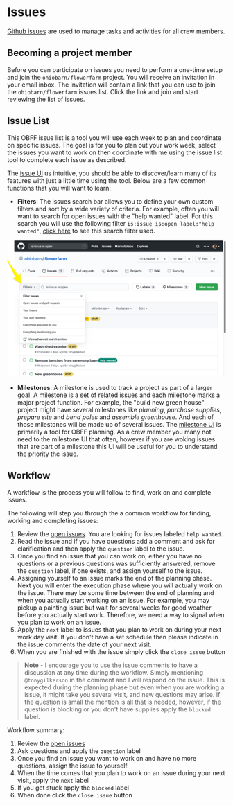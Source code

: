 # Issues

[Github issues](https://github.com/ohiobarn/flowerfarm/issues) are used to manage tasks and activities for all crew members. 

## Becoming a project member

Before you can participate on issues you need to perform a one-time setup and join the `ohiobarn/flowerfarm` project.  You  will receive an invitation in your email inbox. The invitation will contain a link that you can use to join the `ohiobarn/flowerfarm` issues list. Click the link and join and start reviewing the list of issues. 

## Issue List

This OBFF issue list is a tool you will use each week to plan and coordinate on specific issues. The goal is for you to plan out your work week, select the issues you want to work on then coordinate with me using the issue list tool to complete each issue as described.

The [issue UI](https://github.com/ohiobarn/flowerfarm/issues?q=is%3Aissue+is%3Aopen) us intuitive, you should be able to discover/learn many of its features with just a little time using the tool. Below are a few common functions that you will want to learn:

* **Filters**: The issues search bar allows you to define your own custom filters and sort by a wide variety of criteria. For example, often you will want to search for open issues with the "help wanted" label. For this search you will use the following filter `is:issue is:open label:"help wanted"`, [click here](https://github.com/ohiobarn/flowerfarm/issues?q=is%3Aissue+is%3Aopen+label%3A%22help+wanted%22) to see this search filter used.

![](img/filter-menu.png)

* **Milestones**: A milestone is used to track a project as part of a larger goal.  A milestone is a set of related issues and each milestone marks a major project function. For example, the "build new green house" project might have several milestones like *planning*, *purchase supplies*, *prepare site* and *bend poles* and *assemble greenhouse*. And each of those milestones will be made up of several issues. The [milestone UI](https://github.com/ohiobarn/flowerfarm/milestones) is primarily a tool for OBFF planning. As a crew member you many not need to the milestone UI that often, however if you are woking issues that are part of a milestone this UI will be useful for you to understand the priority the issue. 

## Workflow

A workflow is the process you will follow to find, work on and complete issues.

The following will step you through the a common workflow for finding, working and completing issues:

1. Review the [open issues](https://github.com/ohiobarn/flowerfarm/issues?q=is%3Aopen+is%3Aissue+no%3Aassignee+label%3A%22help+wanted%22). You are looking for issues labeled `help wanted`.
1. Read the issue and if you have questions add a comment and ask for clarification and then apply the `question` label to the issue.
1. Once you find an issue that you can work on, either you have no questions or a previous questions was sufficiently answered, remove the `question` label, if one exists, and assign yourself to the issue.
1. Assigning yourself to an issue marks the end of the planning phase. Next you will enter the execution phase where you will actually work on the issue. There may be some time between the end of planning and when you actually start working on an issue. For example, you may pickup a painting issue but wait for several weeks for good weather before you actually start work.  Therefore, we need a way to signal when you plan to work on an issue.
1. Apply the `next` label to issues that you plan to work on during your next work day visit. If you don't have a set schedule then please indicate in the issue comments the date of your next visit.
1. When you are finished  with  the issue simply click the `close issue` button

> **Note** - I encourage you to use the issue comments to have a discussion at any time during the workflow. Simply mentioning `@tonygilkerson` in the comment and I will respond on the issue.  This is expected during the planning phase but even when you  are working a issue, it might take you several visit, and new questions may arise. If the question is small the mention is all that is needed, however, if the question is blocking or you don't have supplies apply the `blocked` label.


Workflow summary:

1. Review the [open issues](https://github.com/ohiobarn/flowerfarm/issues?q=is%3Aopen+is%3Aissue+no%3Aassignee+label%3A%22help+wanted%22)
1. Ask questions and apply the `question` label
1. Once you find an issue you want to work on and have no more questions, assign the issue to yourself.
1. When the time comes that you plan to work on an issue during your next visit, apply the `next` label
1. If you get stuck apply the `blocked` label
1. When done click the `close issue` button
